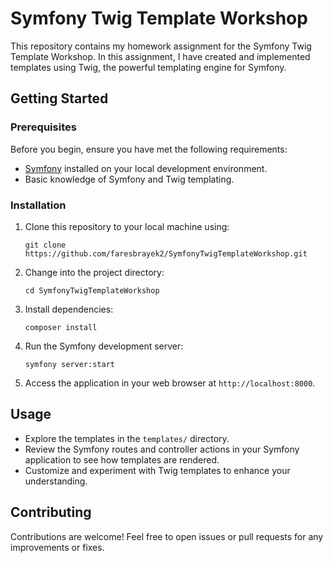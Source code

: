 # Symfony Twig Template Workshop

This repository contains my homework assignment for the Symfony Twig Template Workshop. In this assignment, I have created and implemented templates using Twig, the powerful templating engine for Symfony.

## Getting Started

### Prerequisites

Before you begin, ensure you have met the following requirements:
- [Symfony](https://symfony.com/download) installed on your local development environment.
- Basic knowledge of Symfony and Twig templating.

### Installation

1. Clone this repository to your local machine using:
   ```shell
   git clone https://github.com/faresbrayek2/SymfonyTwigTemplateWorkshop.git
   ```
2. Change into the project directory:
   ```shell
   cd SymfonyTwigTemplateWorkshop
   ```
3. Install dependencies:
   ```shell
   composer install
   ```
4. Run the Symfony development server:
   ```shell
   symfony server:start
   ```

5. Access the application in your web browser at `http://localhost:8000`.

## Usage

- Explore the templates in the `templates/` directory.
- Review the Symfony routes and controller actions in your Symfony application to see how templates are rendered.
- Customize and experiment with Twig templates to enhance your understanding.

## Contributing

Contributions are welcome! Feel free to open issues or pull requests for any improvements or fixes.

